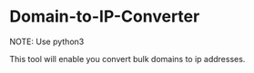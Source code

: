 # Domain-to-IP-Converter

NOTE: Use python3

This tool will enable you convert bulk domains to ip addresses.
